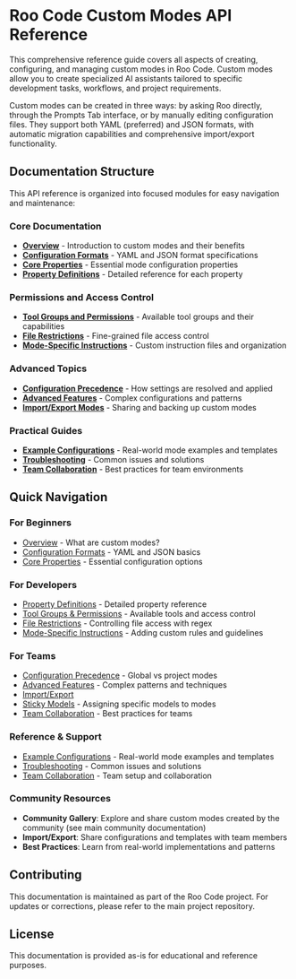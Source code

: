 # Roo Code Custom Modes API Reference

This comprehensive reference guide covers all aspects of creating, configuring, and managing custom modes in Roo Code. Custom modes allow you to create specialized AI assistants tailored to specific development tasks, workflows, and project requirements.

Custom modes can be created in three ways: by asking Roo directly, through the Prompts Tab interface, or by manually editing configuration files. They support both YAML (preferred) and JSON formats, with automatic migration capabilities and comprehensive import/export functionality.

## Documentation Structure

This API reference is organized into focused modules for easy navigation and maintenance:

### Core Documentation
- **[Overview](./01-overview.md)** - Introduction to custom modes and their benefits
- **[Configuration Formats](./02-configuration-formats.md)** - YAML and JSON format specifications
- **[Core Properties](./03-core-properties.md)** - Essential mode configuration properties
- **[Property Definitions](./04-property-definitions.md)** - Detailed reference for each property

### Permissions and Access Control
- **[Tool Groups and Permissions](./05-tool-groups-permissions.md)** - Available tool groups and their capabilities
- **[File Restrictions](./06-file-restrictions.md)** - Fine-grained file access control
- **[Mode-Specific Instructions](./07-mode-instructions.md)** - Custom instruction files and organization

### Advanced Topics
- **[Configuration Precedence](./08-configuration-precedence.md)** - How settings are resolved and applied
- **[Advanced Features](./09-advanced-features.md)** - Complex configurations and patterns
- **[Import/Export Modes](./10-import-export.md)** - Sharing and backing up custom modes

### Practical Guides
- **[Example Configurations](./11-examples.md)** - Real-world mode examples and templates
- **[Troubleshooting](./12-troubleshooting.md)** - Common issues and solutions
- **[Team Collaboration](./13-team-collaboration.md)** - Best practices for team environments

## Quick Navigation

### For Beginners
- [Overview](./01-overview.md) - What are custom modes?
- [Configuration Formats](./02-configuration-formats.md) - YAML and JSON basics
- [Core Properties](./03-core-properties.md) - Essential configuration options

### For Developers
- [Property Definitions](./04-property-definitions.md) - Detailed property reference
- [Tool Groups & Permissions](./05-tool-groups-permissions.md) - Available tools and access control
- [File Restrictions](./06-file-restrictions.md) - Controlling file access with regex
- [Mode-Specific Instructions](./07-mode-instructions.md) - Adding custom rules and guidelines

### For Teams
- [Configuration Precedence](./08-configuration-precedence.md) - Global vs project modes
- [Advanced Features](./09-advanced-features.md) - Complex patterns and techniques
- [Import/Export](./10-import-export.md)
- [Sticky Models](./11-sticky-models.md) - Assigning specific models to modes
- [Team Collaboration](./12-team-collaboration.md) - Best practices for teams

### Reference & Support
- [Example Configurations](./11-examples.md) - Real-world mode examples and templates
- [Troubleshooting](./12-troubleshooting.md) - Common issues and solutions
- [Team Collaboration](./13-team-collaboration.md) - Team setup and collaboration

### Community Resources
- **Community Gallery**: Explore and share custom modes created by the community (see main community documentation)
- **Import/Export**: Share configurations and templates with team members
- **Best Practices**: Learn from real-world implementations and patterns

## Contributing

This documentation is maintained as part of the Roo Code project. For updates or corrections, please refer to the main project repository.

## License

This documentation is provided as-is for educational and reference purposes.